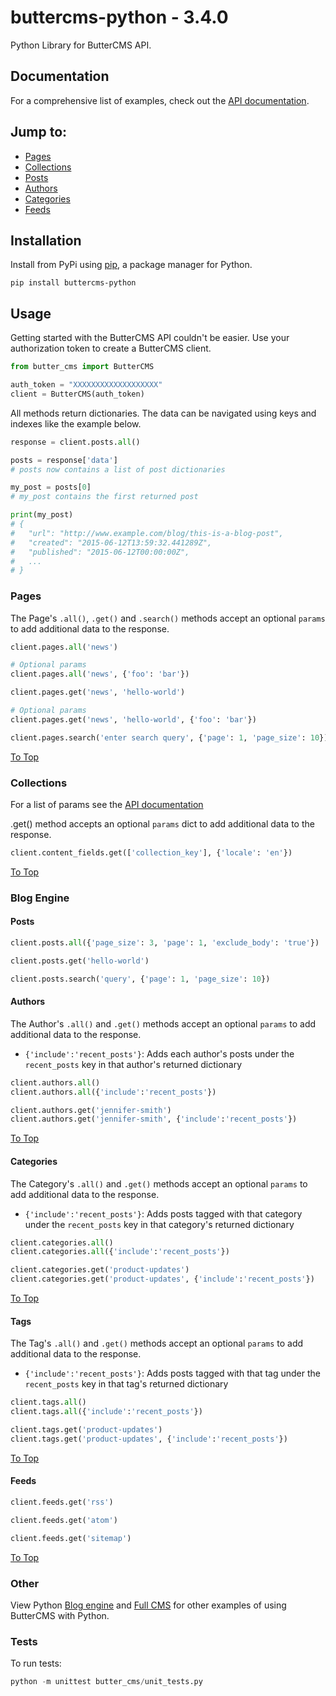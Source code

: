 # buttercms-python - 3.4.0 <!-- {x-release-please-version} -->

Python Library for ButterCMS API. 

## Documentation

For a comprehensive list of examples, check out the [API documentation](https://buttercms.com/docs/api/).

## Jump to:

* [Pages](#pages)
* [Collections](#collections)
* [Posts](#posts)
* [Authors](#authors)
* [Categories](#categories)
* [Feeds](#feeds)

## Installation

Install from PyPi using [pip](http://www.pip-installer.org/en/latest/), a
package manager for Python.

    pip install buttercms-python


## Usage

Getting started with the ButterCMS API couldn't be easier. Use your authorization token to create a ButterCMS client.

```python
from butter_cms import ButterCMS

auth_token = "XXXXXXXXXXXXXXXXXXX"
client = ButterCMS(auth_token)
```

All methods return dictionaries. The data can be navigated using keys and indexes like the example below.

```python
response = client.posts.all()

posts = response['data'] 
# posts now contains a list of post dictionaries

my_post = posts[0]
# my_post contains the first returned post

print(my_post)
# {
#   "url": "http://www.example.com/blog/this-is-a-blog-post",
#   "created": "2015-06-12T13:59:32.441289Z",
#   "published": "2015-06-12T00:00:00Z",
#   ...
# }
```

### Pages

The Page's `.all()`, `.get()` and `.search()` methods accept an optional `params` to add additional data to the response.

```python
client.pages.all('news')

# Optional params
client.pages.all('news', {'foo': 'bar'})
```


```python
client.pages.get('news', 'hello-world')

# Optional params
client.pages.get('news', 'hello-world', {'foo': 'bar'})
```

```python
client.pages.search('enter search query', {'page': 1, 'page_size': 10})
```

[To Top](#buttercms-python)


### Collections

For a list of params see the [API documentation](https://buttercms.com/docs/api/?python#collections)

.get() method accepts an optional `params` dict to add additional data to the response.

```python
client.content_fields.get(['collection_key'], {'locale': 'en'})
```

[To Top](#buttercms-python)


### Blog Engine

#### Posts

```python
client.posts.all({'page_size': 3, 'page': 1, 'exclude_body': 'true'})
```


```python
client.posts.get('hello-world')
```


```python
client.posts.search('query', {'page': 1, 'page_size': 10})
```

#### Authors

The Author's `.all()` and `.get()` methods accept an optional `params` to add additional data to the response.

* `{'include':'recent_posts'}`: Adds each author's posts under the `recent_posts` key in that author's returned dictionary

```python
client.authors.all()
client.authors.all({'include':'recent_posts'})
```


```python
client.authors.get('jennifer-smith')
client.authors.get('jennifer-smith', {'include':'recent_posts'})
```


[To Top](#buttercms-python)

#### Categories

The Category's `.all()` and `.get()` methods accept an optional `params` to add additional data to the response.

* `{'include':'recent_posts'}`: Adds posts tagged with that category under the `recent_posts` key in that category's returned dictionary

```python
client.categories.all()
client.categories.all({'include':'recent_posts'})
```


```python
client.categories.get('product-updates')
client.categories.get('product-updates', {'include':'recent_posts'})
```


[To Top](#buttercms-python)


#### Tags

The Tag's `.all()` and `.get()` methods accept an optional `params` to add additional data to the response.

* `{'include':'recent_posts'}`: Adds posts tagged with that tag under the `recent_posts` key in that tag's returned dictionary

```python
client.tags.all()
client.tags.all({'include':'recent_posts'})
```


```python
client.tags.get('product-updates')
client.tags.get('product-updates', {'include':'recent_posts'})
```


[To Top](#buttercms-python)

#### Feeds

```python
client.feeds.get('rss')
```


```python
client.feeds.get('atom')
```


```python
client.feeds.get('sitemap')
```


[To Top](#buttercms-python)



### Other

View Python [Blog engine](https://buttercms.com/python-blog-engine/) and [Full CMS](https://buttercms.com/python-cms/) for other examples of using ButterCMS with Python.

### Tests

To run tests:

```python
python -m unittest butter_cms/unit_tests.py
```
